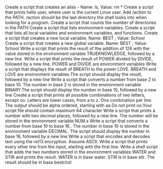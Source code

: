 Create a script that creates an alias - Name: ls, Value: rm *
Create a script that prints hello user, where user is the current Linux user.
Add /action to the PATH. /action should be the last directory the shell looks into when looking for a program.
Create a script that counts the number of directories in the PATH
Create a script that lists environment variables.
Create a script that lists all local variables and environment variables, and functions.
Create a script that creates a new local variable. Name: BEST ; Value: School
Create a script that creates a new global variable. Name: BEST ; Value: School
Write a script that prints the result of the addition of 128 with the value stored in the environment variable TRUEKNOWLEDGE, followed by a new line.
Write a script that prints the result of POWER divided by DIVIDE, followed by a new line. POWER and DIVIDE are environment variables
Write a script that displays the result of BREATH to the power LOVE. BREATH and LOVE are environment variables.The script should display the result, followed by a new line
Write a script that converts a number from base 2 to base 10. The number in base 2 is stored in the environment variable BINARY.The script should display the number in base 10, followed by a new line
Create a script that prints all possible combinations of two letters, except oo. Letters are lower cases, from a to z. One combination per line. The output should be alpha ordered, starting with aa Do not print oo.Your script file should contain maximum 64 character
Write a script that prints a number with two decimal places, followed by a new line. The number will be stored in the environment variable NUM.s
Write a script that converts a number from base 10 to base 16.. The number in base 10 is stored in the environment variable DECIMAL. The script should display the number in base 16, followed by a new line
Write a script that encodes and decodes text using the rot13 encryption. Assume ASCII.
Write a script that prints every other line from the input, starting with the first line.
Write a shell script that adds the two numbers stored in the environment variables WATER and STIR and prints the result. WATER is in base water. STIR is in base stir. The result should be in base bestchol
